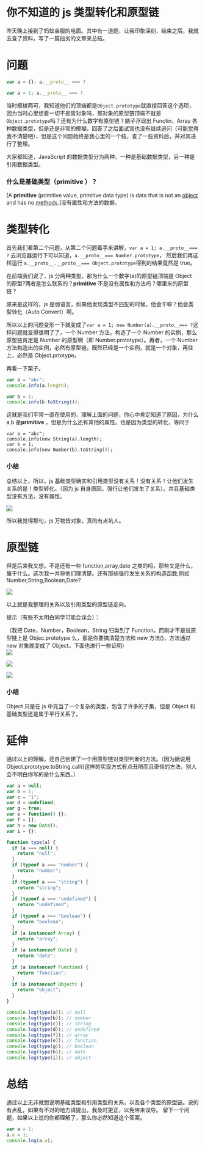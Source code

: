 # 你不知道的 js 类型转化和原型链

昨天晚上接到了蚂蚁金服的电面。其中有一道题，让我印象深刻，结束之后，我就去查了资料，写了一篇拙劣的文章来总结。

# 问题

```js
var a = {}; a.__proto__ === ?
```

```js
var a = 1; a.__proto__ === ?
```

当时模棱两可，我知道他们的顶端都是`Object.prototype`就直接回答这个选项，因为当时心里想着一切不是皆对象吗，那对象的原型链顶端不就是`Object.prototype`吗？还有为什么数字有原型链？脑子浮现出 Functin，Array 各种数据类型，但是还是非常的模糊，回答了之后面试官也没有继续追问（可能觉得我不清楚吧），但是这个问题始终是我心里的一个结，查了一些资料后，并对其进行了整理。

大家都知道，JavaScript 的数据类型分为两种，一种是基础数据类型，另一种是引用数据类型。

### 什么是基础类型（**primitive** ）？

[A **primitive** (primitive value, primitive data type) is data that is not an [object](https://link.zhihu.com/?target=https%3A//developer.mozilla.org/en-US/docs/Glossary/object) and has no [methods](https://link.zhihu.com/?target=https%3A//developer.mozilla.org/en-US/docs/Glossary/method).]没有属性和方法的数据。

# 类型转化

首先我们看第二个问题，从第二个问题着手来讲解，`var a = 1; a.__proto__=== ?` 去浏览器运行下可以知道，`a.__proto__=== Number.prototype`， 然后我们再这样运行 `a.__proto__.__proto__=== Object.prototype`得到的结果竟然是 true。

在前端我们说了，js 分两种类型，那为什么一个数字(a)的原型链顶端是 Object 的原型?两者是怎么联系的？**primitive** 不是没有属性和方法吗？哪里来的原型链？

原来是这样的，js 是弱语言，如果他发现类型不匹配的时候，他会干嘛？他会类型转化（Auto Convert）啊。

所以以上的问题变形一下就变成了`var a = 1; new Number(a).__proto__=== ?`这样问题就变得很明了了，一个 Number 方法，构造了一个 Number 的实例，那么原型链肯定是 Number 的原型啊（即 Number.prototype）。再者，一个 Number 方法构造出的实例，必然有原型链。既然已经是一个实例，就是一个对象，再往上，必然是 Object.prtotype。

再看一下栗子。

```js
var a = "abc";
console.info(a.length);

var b = 1;
console.info(b.toString());
```

这就是我们平常一直在使用的，理解上面的问题，你心中肯定知道了原因，为什么 a,b 是**primitive** ，但是为什么还有其他的属性。也是因为类型的转化，等同于

```
var a = "abc";
console.info(new String(a).length);
var b = 1;
console.info(new Number(b).toString());
```

### 小结

总结以上，所以，js 基础类型确实和引用类型没有关系！没有关系！让他们发生关系的是！类型转化。（因为 js 自身原因，强行让他们发生了关系）。并且基础类型没有方法，没有属性。

![](https://s3.mdedit.online/blog/1568533450478.png)

所以我觉得那句，js 万物皆对象，真的有点坑人。

# 原型链

但是后来我又想，不是还有一些 function,array,date 之类的吗，那些又是什么，属于什么。这次我一并将他们理清楚。还有那些强行发生关系的构造函数,例如 Number,String,Boolean,Date?

![](https://s3.mdedit.online/blog/1568533450474.png)

以上就是我整理的关系以及引用类型的原型链走向。

提示（有些不太明白同学可能会误会）：

（我把 Date，Number，Boolean，String 归类到了 Function。而刚才不是说原型链上是 Objec.prototype 么，那是你要搞清楚方法和 new 方法()，方法通过 new 对象就变成了 Object。下面也进行一些证明）  
![](https://s3.mdedit.online/blog/1568533450397.png)

![](https://s3.mdedit.online/blog/1568533450469.png)

![](https://s3.mdedit.online/blog/1568533450470.png)

### 小结

Object 只是在 js 中充当了一个复杂的类型，包含了许多的子集，但是 Object 和基础类型还是属于平行关系了。

# 延伸

通过以上的理解，还自己创建了一个用原型链对类型判断的方法。（因为据说用 Object.prototype.toString.call()这样的实现方式有点丑陋而且奇怪的方法，别人会不明白你写的是什么东西。）

```js
var a = null;
var b = 1;
var c = "1";
var d = undefined;
var g = true;
var e = function() {};
var f = [];
var h = new Date();
var i = {};

function type(a) {
  if (a === null) {
    return "null";
  }
  if (typeof a === "number") {
    return "number";
  }
  if (typeof a === "string") {
    return "string";
  }
  if (typeof a === "undefined") {
    return "undefined";
  }
  if (typeof a === "boolean") {
    return "boolean";
  }
  if (a instanceof Array) {
    return "array";
  }
  if (a instanceof Date) {
    return "date";
  }
  if (a instanceof Function) {
    return "function";
  }
  if (a instanceof Object) {
    return "object";
  }
}

console.log(type(a)); // null
console.log(type(b)); // number
console.log(type(c)); // string
console.log(type(d)); // undefined
console.log(type(f)); // array
console.log(type(e)); // function
console.log(type(g)); // boolean
console.log(type(h)); // date
console.log(type(i)); // object
```

# 总结

通过以上无非就想说明基础类型和引用类型的关系，以及各个类型的原型链。说的有点乱，如果有不对的地方请提出，我及时更正，以免带来误导。
留下一个问题，如果以上说的你都理解了，那么你必然知道这个答案。

```js
var a = 1;
a.a = 1;
console.log(a.a);
```
